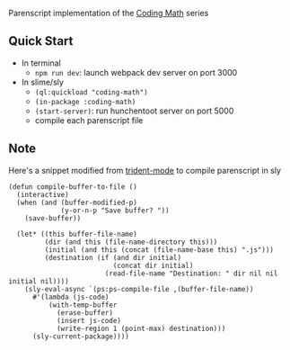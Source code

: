 Parenscript implementation of the [Coding Math](http://www.codingmath.com/) series

## Quick Start
- In terminal
    - `npm run dev`: launch webpack dev server on port 3000
- In slime/sly
    - `(ql:quickload "coding-math")`
    - `(in-package :coding-math)`
    - `(start-server)`: run hunchentoot server on port 5000
    - compile each parenscript file


## Note
Here's a snippet modified from [trident-mode](https://github.com/johnmastro/trident-mode.el) to compile parenscript in sly
```elisp
(defun compile-buffer-to-file ()
  (interactive)
  (when (and (buffer-modified-p)
             (y-or-n-p "Save buffer? "))
    (save-buffer))

  (let* ((this buffer-file-name)
         (dir (and this (file-name-directory this)))
         (initial (and this (concat (file-name-base this) ".js")))
         (destination (if (and dir initial)
                          (concat dir initial)
                        (read-file-name "Destination: " dir nil nil initial nil))))
    (sly-eval-async `(ps:ps-compile-file ,(buffer-file-name))
      #'(lambda (js-code)
          (with-temp-buffer
            (erase-buffer)
            (insert js-code)
            (write-region 1 (point-max) destination)))
      (sly-current-package))))
```
